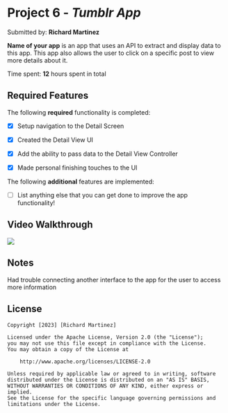 # Project 6 - *Tumblr App*

Submitted by: **Richard Martinez**

**Name of your app** is an app that uses an API to extract and display data to this app. This app also allows the user to click on a specific post to view more details about it. 

Time spent: **12** hours spent in total

## Required Features

The following **required** functionality is completed:

- [x] Setup navigation to the Detail Screen
- [x] Created the Detail View UI
- [x] Add the ability to pass data to the Detail View Controller
- [x] Made personal finishing touches to the UI


The following **additional** features are implemented:

- [ ] List anything else that you can get done to improve the app functionality!

## Video Walkthrough

<div>
    <a href="https://www.loom.com/share/1535fbfc3e14412ab0294d54f5a9914d">
    </a>
    <a href="https://www.loom.com/share/1535fbfc3e14412ab0294d54f5a9914d">
      <img style="max-width:300px;" src="https://cdn.loom.com/sessions/thumbnails/1535fbfc3e14412ab0294d54f5a9914d-with-play.gif">
    </a>
  </div>

## Notes

Had trouble connecting another interface to the app for the user to access more information

## License

    Copyright [2023] [Richard Martinez]

    Licensed under the Apache License, Version 2.0 (the "License");
    you may not use this file except in compliance with the License.
    You may obtain a copy of the License at

        http://www.apache.org/licenses/LICENSE-2.0

    Unless required by applicable law or agreed to in writing, software
    distributed under the License is distributed on an "AS IS" BASIS,
    WITHOUT WARRANTIES OR CONDITIONS OF ANY KIND, either express or implied.
    See the License for the specific language governing permissions and
    limitations under the License.
